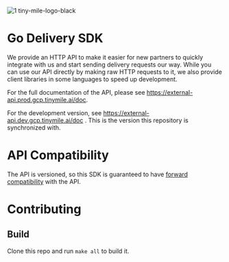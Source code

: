 ![1  tiny-mile-logo-black](https://user-images.githubusercontent.com/1395990/173195516-8a6dd2a7-85f9-4aea-a93c-2ce3afa3a894.png)

# Go Delivery SDK

We provide an HTTP API to make it easier for new partners to quickly integrate with us and start sending delivery requests our way. While you can use our API directly by making raw HTTP requests to it, we also provide client libraries in some languages to speed up development.

For the full documentation of the API, please see https://external-api.prod.gcp.tinymile.ai/doc.

For the development version, see https://external-api.dev.gcp.tinymile.ai/doc . This is the version this repository is synchronized with.

# API Compatibility

The API is versioned, so this SDK is guaranteed to have [forward compatibility](https://en.wikipedia.org/wiki/Forward_compatibility) with the API.

# Contributing

## Build

Clone this repo and run `make all` to build it.
